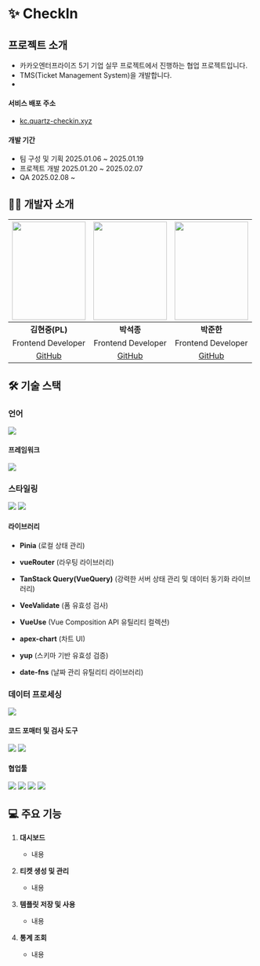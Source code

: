 # ✨ CheckIn

## 프로젝트 소개
- 카카오엔터프라이즈 5기 기업 실무 프로젝트에서 진행하는 협업 프로젝트입니다.
- TMS(Ticket Management System)을 개발합니다.
- 

#### 서비스 배포 주소
- [kc.quartz-checkin.xyz](https://kc.quartz-checkin.xyz/)

#### 개발 기간
- 팀 구성 및 기획
  2025.01.06 ~ 2025.01.19
- 프로젝트 개발
  2025.01.20 ~ 2025.02.07
- QA
  2025.02.08 ~ 

  
## 🧑‍💻 개발자 소개
|<img src="https://github.com/user-attachments/assets/3ae3d63a-3706-4aa2-9ff0-8db94d661436" width="150px" height="200px" />|<img src="https://github.com/user-attachments/assets/0701bd84-45bc-4391-9b06-16cf6d8d9468" width="150px" height="200px" />|<img src="https://github.com/user-attachments/assets/d0908b15-9ffe-45d2-acc4-7528227d444c" width="150px" height="200px" />|
|:---:|:---:|:---:|
|**김현중(PL)**|**박석종**|**박준한**|
|Frontend Developer|Frontend Developer|Frontend Developer|
|[GitHub](https://github.com/kimgorok) | [GitHub](https://github.com/PSeokJong) | [GitHub](https://github.com/viola30th)|

## 🛠️ 기술 스택

### 언어

<img src="https://img.shields.io/badge/TypeScript-007ACC?style=for-the-badge&logo=typescript&logoColor=white">

#### 프레임워크

<img src="https://img.shields.io/badge/Vue.js-35495E?style=for-the-badge&logo=vue.js&logoColor=4FC08D"> 

### 스타일링

<img src="https://img.shields.io/badge/Tailwind_CSS-38B2AC?style=for-the-badge&logo=tailwind-css&logoColor=white"> <img src="https://img.shields.io/badge/CSS-239120?&style=for-the-badge&logo=css3&logoColor=white">

#### 라이브러리

- **Pinia** (로컬 상태 관리)

- **vueRouter** (라우팅 라이브러리)

- **TanStack Query(VueQuery)** (강력한 서버 상태 관리 및 데이터 동기화 라이브러리)

- **VeeValidate** (폼 유효성 검사)

- **VueUse** (Vue Composition API 유틸리티 컬렉션)

- **apex-chart** (차트 UI)

- **yup** (스키마 기반 유효성 검증)

- **date-fns** (날짜 관리 유틸리티 라이브러리)


### 데이터 프로세싱

<img src="https://img.shields.io/badge/AXIOS-5A29E4?style=for-the-badge&logo=axios&logoColor=white">

#### 코드 포매터 및 검사 도구

<img src="https://img.shields.io/badge/eslint-3A33D1?style=for-the-badge&logo=eslint&logoColor=white"> <img src="https://img.shields.io/badge/prettier-1A2C34?style=for-the-badge&logo=prettier&logoColor=F7BA3E"> 

#### 협업툴

<img src="https://img.shields.io/badge/github-181717?style=for-the-badge&logo=github&logoColor=white"> <img src="https://img.shields.io/badge/Notion-000000?style=for-the-badge&logo=notion&logoColor=white"> <img src="https://img.shields.io/badge/Jira-0052CC?style=for-the-badge&logo=Jira&logoColor=white"> <img src="https://img.shields.io/badge/Figma-F24E1E?style=for-the-badge&logo=figma&logoColor=white">

## 💻 주요 기능
1. **대시보드**
   - 내용

2. **티켓 생성 및 관리**
   - 내용

3. **템플릿 저장 및 사용**
   - 내용

4. **통계 조회**
   - 내용
     


